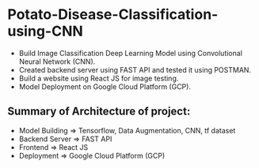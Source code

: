 # Potato-Disease-Classification-using-CNN
* Build Image Classification Deep Learning Model using Convolutional Neural Network (CNN).
* Created backend server using FAST API and tested it using POSTMAN.
* Build a website using React JS for image testing.
* Model Deployment on Google Cloud Platform (GCP).


## Summary of Architecture of project:
* Model Building => Tensorflow, Data Augmentation, CNN, tf dataset
* Backend Server => FAST API
* Frontend       => React JS
* Deployment     => Google Cloud Platform (GCP)

